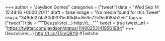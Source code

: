 
+++
author = "Jaydson Gomes"
categories = ["tweet"]
date = "Wed Sep 14 15:48:16 +0000 2011"
draft = false
image = "No media found for this Tweet"
slug = "349dd274a30d0331ed054bc8e3e72c9ed08bb2e5"
tags = ["tweet"]
title = """Deuzulivre(...) http://t...."""
tweet = true
tweet_url = "https://twitter.com/jaydson/status/114002531419561984"
+++
Deuzulivre(...) http://t.co/T5mQBY8 #Twitche

